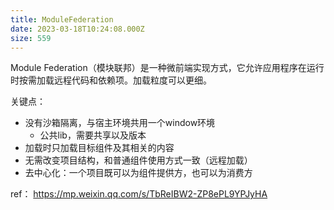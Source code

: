 ```yaml
---
title: ModuleFederation
date: 2023-03-18T10:24:08.000Z
size: 559
---
```

Module Federation（模块联邦）是一种微前端实现方式，它允许应用程序在运行时按需加载远程代码和依赖项。加载粒度可以更细。


关键点：
- 没有沙箱隔离，与宿主环境共用一个window环境
	- 公共lib，需要共享以及版本
- 加载时只加载目标组件及其相关的内容
- 无需改变项目结构，和普通组件使用方式一致（远程加载）
- 去中心化：一个项目既可以为组件提供方，也可以为消费方

ref：
https://mp.weixin.qq.com/s/TbReIBW2-ZP8ePL9YPJyHA
